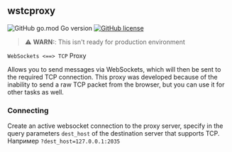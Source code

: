 ## wstcproxy

![GitHub go.mod Go version](https://img.shields.io/github/go-mod/go-version/tonstack/wstcproxy)
[![GitHub license](https://img.shields.io/github/license/tonstack/wstcproxy)](https://github.com/tonstack/wstcproxy/blob/main/LICENSE)

> :warning: **WARN:**: This isn't ready for production environment

`WebSockets <==> TCP` Proxy

Allows you to send messages via WebSockets, which will then be sent to the required TCP connection. This proxy was developed because of the inability to send a raw TCP packet from the browser, but you can use it for other tasks as well.

### Connecting

Create an active websocket connection to the proxy server, specify in the query parameters `dest_host` of the destination server that supports TCP. Например `?dest_host=127.0.0.1:2035`




